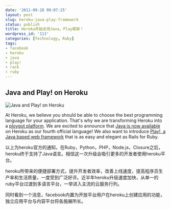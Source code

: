 ```yaml
---
date: '2011-09-28 09:07:25'
layout: post
slug: heroku-java-play-framework
status: publish
title: Heroku开始支持Java，Play框架！
wordpress_id: '113'
categories: [Technology, Ruby]
tags:
- facebook
- heroku
- java
- play!
- rack
- ruby
---
```





## Java and Play! on Heroku


![Java and Play! on Heroku](https://i5.createsend1.com/ei/r/21/51F/D94/030742/csimport/play_4.png)

At  Heroku, we believe you should be able to choose the best programming  language for your application. That's why we are transforming Heroku  into a [ploygot platform](http://rrurl.cn/i4pP6y). We are excited to announce that [Java is now available](http://rrurl.cn/v1Jqm3) on Heroku as our fourth official language! We also want to introduce [Play!, a Java based web framework](http://rrurl.cn/dD0Yd4) that is as easy and elegant as Rails for Ruby.

以上为heroku官方的通知，在Ruby，Python，PHP，Node.js，Closure之后，heroku终于支持了Java语言。相信这一次升级会吸引更多的开发者使用heroku平台。

heroku所带来的便捷部署方式，提升开发者效率，改善上线速度，提高程序员生产率和生活质量，一度受到广泛好评。近半年heroku升级速度加快，从单一的ruby平台过渡到多语言平台，一举进入主流的云服务行列。

同时看到一个消息，facebook内置为开放平台用户在heroku上创建应用的功能，独立应用平台与内容平台将各施展所长。



